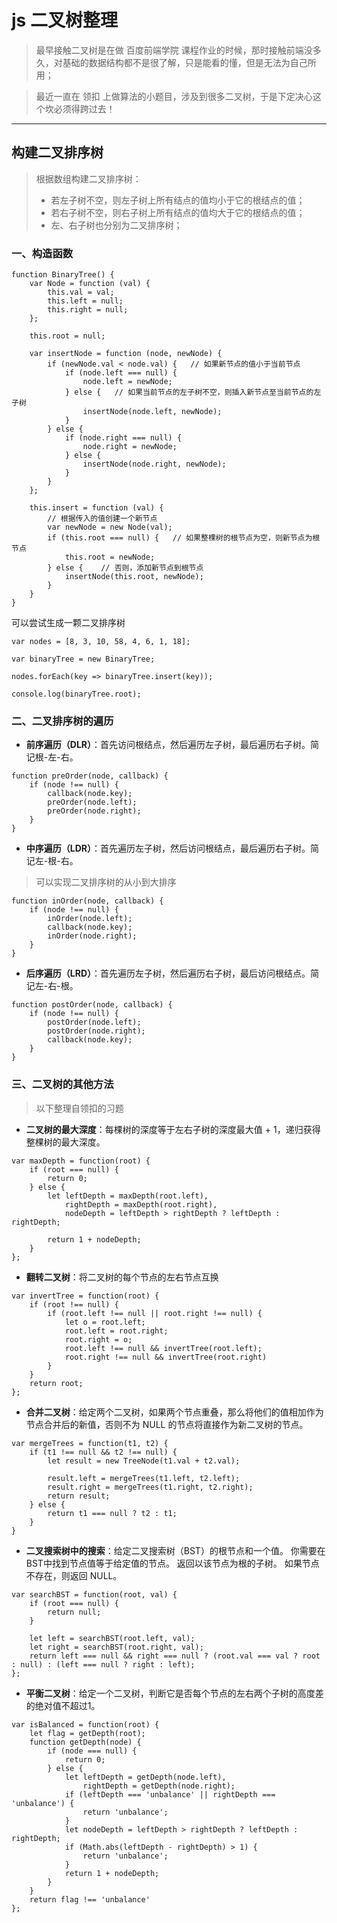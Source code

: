 # js 二叉树整理

> 最早接触二叉树是在做 百度前端学院 课程作业的时候，那时接触前端没多久，对基础的数据结构都不是很了解，只是能看的懂，但是无法为自己所用；

> 最近一直在 领扣 上做算法的小题目，涉及到很多二叉树，于是下定决心这个坎必须得跨过去！

---

## 构建二叉排序树

> 根据数组构建二叉排序树：
> - 若左子树不空，则左子树上所有结点的值均小于它的根结点的值；
> - 若右子树不空，则右子树上所有结点的值均大于它的根结点的值；
> - 左、右子树也分别为二叉排序树；

### 一、构造函数

```
function BinaryTree() {
    var Node = function (val) {
        this.val = val;
        this.left = null;
        this.right = null;
    };

    this.root = null;

    var insertNode = function (node, newNode) {
        if (newNode.val < node.val) {   // 如果新节点的值小于当前节点
            if (node.left === null) {
                node.left = newNode;
            } else {   // 如果当前节点的左子树不空，则插入新节点至当前节点的左子树
                insertNode(node.left, newNode);
            }
        } else {
            if (node.right === null) {
                node.right = newNode;
            } else {
                insertNode(node.right, newNode);
            }
        }
    };

    this.insert = function (val) {
        // 根据传入的值创建一个新节点
        var newNode = new Node(val);
        if (this.root === null) {   // 如果整棵树的根节点为空，则新节点为根节点
            this.root = newNode;
        } else {    // 否则，添加新节点到根节点
            insertNode(this.root, newNode);
        }
    }
}
```

可以尝试生成一颗二叉排序树

```
var nodes = [8, 3, 10, 58, 4, 6, 1, 18];

var binaryTree = new BinaryTree;

nodes.forEach(key => binaryTree.insert(key));

console.log(binaryTree.root);
```

### 二、二叉排序树的遍历

- __前序遍历（DLR）__：首先访问根结点，然后遍历左子树，最后遍历右子树。简记根-左-右。

```
function preOrder(node, callback) {
    if (node !== null) {
        callback(node.key);
        preOrder(node.left);
        preOrder(node.right);
    }
}
```

- __中序遍历（LDR）__：首先遍历左子树，然后访问根结点，最后遍历右子树。简记左-根-右。

> 可以实现二叉排序树的从小到大排序

```
function inOrder(node, callback) {
    if (node !== null) {
        inOrder(node.left);
        callback(node.key);
        inOrder(node.right);
    }
}
```

- __后序遍历（LRD）__：首先遍历左子树，然后遍历右子树，最后访问根结点。简记左-右-根。

```
function postOrder(node, callback) {
    if (node !== null) {
        postOrder(node.left);
        postOrder(node.right);
        callback(node.key);
    }
}
```

### 三、二叉树的其他方法

> 以下整理自领扣的习题

- __二叉树的最大深度__：每棵树的深度等于左右子树的深度最大值 + 1，递归获得整棵树的最大深度。

```
var maxDepth = function(root) {
    if (root === null) {
        return 0;
    } else {
        let leftDepth = maxDepth(root.left),
            rightDepth = maxDepth(root.right),
            nodeDepth = leftDepth > rightDepth ? leftDepth : rightDepth;

        return 1 + nodeDepth;
    }
};
```

- __翻转二叉树__：将二叉树的每个节点的左右节点互换

```
var invertTree = function(root) {
    if (root !== null) {
        if (root.left !== null || root.right !== null) {
            let o = root.left;
            root.left = root.right;
            root.right = o;
            root.left !== null && invertTree(root.left);
            root.right !== null && invertTree(root.right)
        }
    }
    return root;
};
```

- __合并二叉树__：给定两个二叉树，如果两个节点重叠，那么将他们的值相加作为节点合并后的新值，否则不为 NULL 的节点将直接作为新二叉树的节点。

```
var mergeTrees = function(t1, t2) {
    if (t1 !== null && t2 !== null) {
        let result = new TreeNode(t1.val + t2.val);

        result.left = mergeTrees(t1.left, t2.left);
        result.right = mergeTrees(t1.right, t2.right);
        return result;
    } else {
        return t1 === null ? t2 : t1;
    }
}
```

- __二叉搜索树中的搜索__：给定二叉搜索树（BST）的根节点和一个值。 你需要在BST中找到节点值等于给定值的节点。 返回以该节点为根的子树。 如果节点不存在，则返回 NULL。

```
var searchBST = function(root, val) {
    if (root === null) {
        return null;
    }

    let left = searchBST(root.left, val);
    let right = searchBST(root.right, val);
    return left === null && right === null ? (root.val === val ? root : null) : (left === null ? right : left);
};
```

- __平衡二叉树__：给定一个二叉树，判断它是否每个节点的左右两个子树的高度差的绝对值不超过1。

```
var isBalanced = function(root) {
    let flag = getDepth(root);
    function getDepth(node) {
        if (node === null) {
            return 0;
        } else {
            let leftDepth = getDepth(node.left),
                rightDepth = getDepth(node.right);
            if (leftDepth === 'unbalance' || rightDepth === 'unbalance') {
                return 'unbalance';
            }
            let nodeDepth = leftDepth > rightDepth ? leftDepth : rightDepth;
            if (Math.abs(leftDepth - rightDepth) > 1) {
                return 'unbalance';
            }
            return 1 + nodeDepth;
        }
    }
    return flag !== 'unbalance'
};
```

